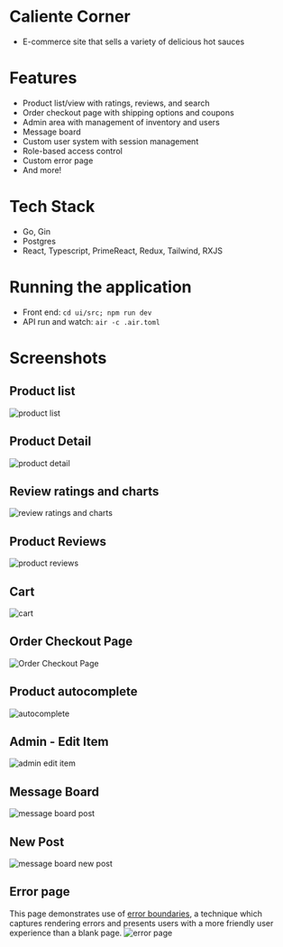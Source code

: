# Caliente Corner
- E-commerce site that sells a variety of delicious hot sauces

# Features
- Product list/view with ratings, reviews, and search
- Order checkout page with shipping options and coupons
- Admin area with management of inventory and users
- Message board
- Custom user system with session management
- Role-based access control
- Custom error page
- And more!

# Tech Stack
- Go, Gin
- Postgres
- React, Typescript, PrimeReact, Redux, Tailwind, RXJS

# Running the application
- Front end: `cd ui/src; npm run dev`
- API run and watch: `air -c .air.toml`

# Screenshots

## Product list
![product list](screenshots/products-list.png)
## Product Detail
![product detail](screenshots/product-detail.png)
## Review ratings and charts
![review ratings and charts](screenshots/review-ratings-distribution.png)
## Product Reviews
![product reviews](screenshots/product-review-area.png)
## Cart
![cart](screenshots/cart.png)
## Order Checkout Page
![Order Checkout Page](screenshots/order-checkout-page.png)
## Product autocomplete
![autocomplete](screenshots/autocomplete.png)
## Admin - Edit Item
![admin edit item](screenshots/admin-edit-item.png)
## Message Board
![message board post](screenshots/message-board-post.png)
## New Post
![message board new post](screenshots/message-board-new-post.png)
## Error page
This page demonstrates use of [error boundaries](https://react.dev/reference/react/Component#catching-rendering-errors-with-an-error-boundary), 
a technique which captures rendering errors and presents users with a more friendly user
experience than a blank page.
![error page](screenshots/error-boundary.png)